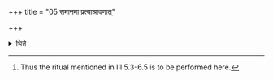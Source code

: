 +++
title = "05 समानमा प्रत्याश्रावणात्"

+++

<details><summary>थिते</summary>

5. Upto the act of saying astu śrauṣaṭ (by the Āgnīdhra) every thing is the same (as in the basic paradigm).[^1]  


[^1]: Thus the ritual mentioned in III.5.3-6.5 is to be performed here.
</details>
